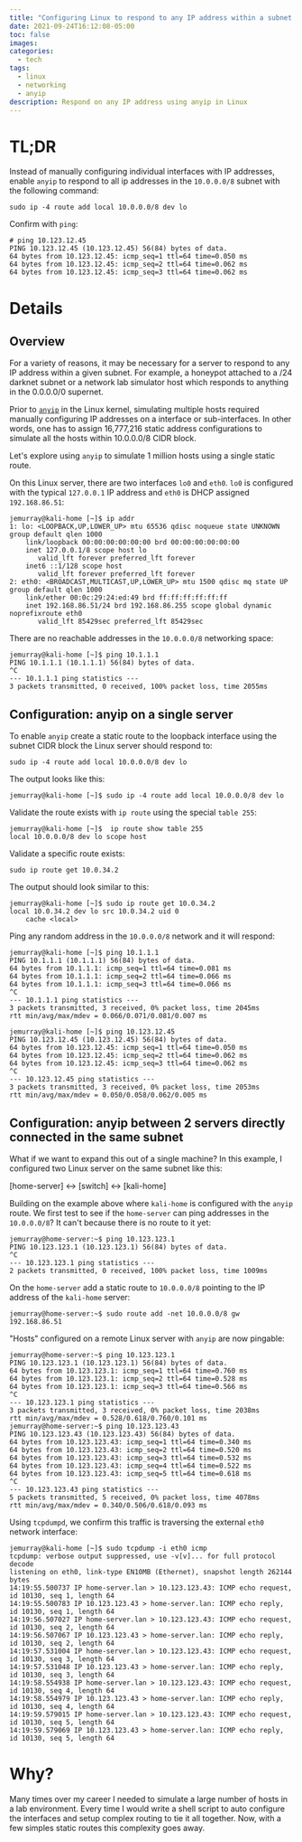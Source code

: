 ```yaml
---
title: "Configuring Linux to respond to any IP address within a subnet block (example 10.0.0.0/8)"
date: 2021-09-24T16:12:08-05:00
toc: false
images:
categories:
  - tech
tags: 
  - linux
  - networking
  - anyip
description: Respond on any IP address using anyip in Linux
---
```


# TL;DR

Instead of manually configuring individual interfaces with IP addresses, enable `anyip` to respond to all ip addresses in the `10.0.0.0/8` subnet with the following command:

```text
sudo ip -4 route add local 10.0.0.0/8 dev lo
```

Confirm with `ping`:

```
# ping 10.123.12.45
PING 10.123.12.45 (10.123.12.45) 56(84) bytes of data.
64 bytes from 10.123.12.45: icmp_seq=1 ttl=64 time=0.050 ms
64 bytes from 10.123.12.45: icmp_seq=2 ttl=64 time=0.062 ms
64 bytes from 10.123.12.45: icmp_seq=3 ttl=64 time=0.062 ms
```

# Details

## Overview

For a variety of reasons, it may be necessary for a server to respond to any IP address within a given subnet.  For example, a honeypot attached to a /24 darknet subnet or a network lab simulator host which responds to anything in the 0.0.0.0/0 supernet.

Prior to [`anyip`](https://git.kernel.org/pub/scm/linux/kernel/git/torvalds/linux.git/commit/?id=ab79ad14a2d51e95f0ac3cef7cd116a57089ba82) in the Linux kernel, simulating multiple hosts required manually configuring IP addresses on a interface or sub-interfaces. In other words, one has to assign 16,777,216 static address configurations to simulate all the hosts within 10.0.0.0/8 CIDR block.

Let's explore using `anyip` to simulate 1 million hosts using a single static route.

On this Linux server, there are two interfaces `lo0` and `eth0`. `lo0` is configured with the typical `127.0.0.1` IP address and `eth0` is DHCP assigned `192.168.86.51`:

```
jemurray@kali-home [~]$ ip addr
1: lo: <LOOPBACK,UP,LOWER_UP> mtu 65536 qdisc noqueue state UNKNOWN group default qlen 1000
    link/loopback 00:00:00:00:00:00 brd 00:00:00:00:00:00
    inet 127.0.0.1/8 scope host lo
       valid_lft forever preferred_lft forever
    inet6 ::1/128 scope host
       valid_lft forever preferred_lft forever
2: eth0: <BROADCAST,MULTICAST,UP,LOWER_UP> mtu 1500 qdisc mq state UP group default qlen 1000
    link/ether 00:0c:29:24:ed:49 brd ff:ff:ff:ff:ff:ff
    inet 192.168.86.51/24 brd 192.168.86.255 scope global dynamic noprefixroute eth0
       valid_lft 85429sec preferred_lft 85429sec
```

There are no reachable addresses in the `10.0.0.0/8` networking space:

```
jemurray@kali-home [~]$ ping 10.1.1.1
PING 10.1.1.1 (10.1.1.1) 56(84) bytes of data.
^C
--- 10.1.1.1 ping statistics ---
3 packets transmitted, 0 received, 100% packet loss, time 2055ms
```
## Configuration: anyip on a single server

To enable `anyip` create a static route to the loopback interface using the subnet CIDR block the Linux server should respond to:

```text
sudo ip -4 route add local 10.0.0.0/8 dev lo
```

The output looks like this:

```
jemurray@kali-home [~]$ sudo ip -4 route add local 10.0.0.0/8 dev lo
```

Validate the route exists with `ip route` using the special `table 255`:

```
jemurray@kali-home [~]$  ip route show table 255
local 10.0.0.0/8 dev lo scope host 
```

Validate a specific route exists:

```text
sudo ip route get 10.0.34.2
```

The output should look similar to this:

```
jemurray@kali-home [~]$ sudo ip route get 10.0.34.2
local 10.0.34.2 dev lo src 10.0.34.2 uid 0
    cache <local>
```

Ping any random address in the `10.0.0.0/8` network and it will respond:

```
jemurray@kali-home [~]$ ping 10.1.1.1
PING 10.1.1.1 (10.1.1.1) 56(84) bytes of data.
64 bytes from 10.1.1.1: icmp_seq=1 ttl=64 time=0.081 ms
64 bytes from 10.1.1.1: icmp_seq=2 ttl=64 time=0.066 ms
64 bytes from 10.1.1.1: icmp_seq=3 ttl=64 time=0.066 ms
^C
--- 10.1.1.1 ping statistics ---
3 packets transmitted, 3 received, 0% packet loss, time 2045ms
rtt min/avg/max/mdev = 0.066/0.071/0.081/0.007 ms

jemurray@kali-home [~]$ ping 10.123.12.45
PING 10.123.12.45 (10.123.12.45) 56(84) bytes of data.
64 bytes from 10.123.12.45: icmp_seq=1 ttl=64 time=0.050 ms
64 bytes from 10.123.12.45: icmp_seq=2 ttl=64 time=0.062 ms
64 bytes from 10.123.12.45: icmp_seq=3 ttl=64 time=0.062 ms
^C
--- 10.123.12.45 ping statistics ---
3 packets transmitted, 3 received, 0% packet loss, time 2053ms
rtt min/avg/max/mdev = 0.050/0.058/0.062/0.005 ms
```

## Configuration: anyip between 2 servers directly connected in the same subnet

What if we want to expand this out of a single machine?  In this example, I configured two Linux server on the same subnet like this:

[home-server] <-> [switch] <-> [kali-home]

Building on the example above where `kali-home` is configured with the `anyip` route.  We first test to see if the `home-server` can ping addresses in the `10.0.0.0/8`?  It can't because there is no route to it yet:

```
jemurray@home-server:~$ ping 10.123.123.1
PING 10.123.123.1 (10.123.123.1) 56(84) bytes of data.
^C
--- 10.123.123.1 ping statistics ---
2 packets transmitted, 0 received, 100% packet loss, time 1009ms
```

On the `home-server` add a static route to `10.0.0.0/8` pointing to the IP address of the `kali-home` server:

```
jemurray@home-server:~$ sudo route add -net 10.0.0.0/8 gw 192.168.86.51
```

"Hosts" configured on a remote Linux server with `anyip` are now pingable:

```
jemurray@home-server:~$ ping 10.123.123.1
PING 10.123.123.1 (10.123.123.1) 56(84) bytes of data.
64 bytes from 10.123.123.1: icmp_seq=1 ttl=64 time=0.760 ms
64 bytes from 10.123.123.1: icmp_seq=2 ttl=64 time=0.528 ms
64 bytes from 10.123.123.1: icmp_seq=3 ttl=64 time=0.566 ms
^C
--- 10.123.123.1 ping statistics ---
3 packets transmitted, 3 received, 0% packet loss, time 2038ms
rtt min/avg/max/mdev = 0.528/0.618/0.760/0.101 ms
jemurray@home-server:~$ ping 10.123.123.43
PING 10.123.123.43 (10.123.123.43) 56(84) bytes of data.
64 bytes from 10.123.123.43: icmp_seq=1 ttl=64 time=0.340 ms
64 bytes from 10.123.123.43: icmp_seq=2 ttl=64 time=0.520 ms
64 bytes from 10.123.123.43: icmp_seq=3 ttl=64 time=0.532 ms
64 bytes from 10.123.123.43: icmp_seq=4 ttl=64 time=0.522 ms
64 bytes from 10.123.123.43: icmp_seq=5 ttl=64 time=0.618 ms
^C
--- 10.123.123.43 ping statistics ---
5 packets transmitted, 5 received, 0% packet loss, time 4078ms
rtt min/avg/max/mdev = 0.340/0.506/0.618/0.093 ms
```

Using `tcpdumpd`, we confirm this traffic is traversing the external `eth0` network interface:

```
jemurray@kali-home [~]$ sudo tcpdump -i eth0 icmp
tcpdump: verbose output suppressed, use -v[v]... for full protocol decode
listening on eth0, link-type EN10MB (Ethernet), snapshot length 262144 bytes
14:19:55.500737 IP home-server.lan > 10.123.123.43: ICMP echo request, id 10130, seq 1, length 64
14:19:55.500783 IP 10.123.123.43 > home-server.lan: ICMP echo reply, id 10130, seq 1, length 64
14:19:56.507027 IP home-server.lan > 10.123.123.43: ICMP echo request, id 10130, seq 2, length 64
14:19:56.507067 IP 10.123.123.43 > home-server.lan: ICMP echo reply, id 10130, seq 2, length 64
14:19:57.531004 IP home-server.lan > 10.123.123.43: ICMP echo request, id 10130, seq 3, length 64
14:19:57.531048 IP 10.123.123.43 > home-server.lan: ICMP echo reply, id 10130, seq 3, length 64
14:19:58.554938 IP home-server.lan > 10.123.123.43: ICMP echo request, id 10130, seq 4, length 64
14:19:58.554979 IP 10.123.123.43 > home-server.lan: ICMP echo reply, id 10130, seq 4, length 64
14:19:59.579015 IP home-server.lan > 10.123.123.43: ICMP echo request, id 10130, seq 5, length 64
14:19:59.579069 IP 10.123.123.43 > home-server.lan: ICMP echo reply, id 10130, seq 5, length 64
```

# Why?

Many times over my career I needed to simulate a large number of hosts in a lab environment. Every time I would write a shell script to auto configure the interfaces and setup complex routing to tie it all together. Now, with a few simples static routes this complexity goes away.